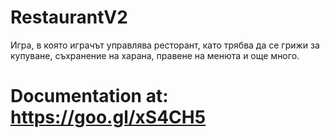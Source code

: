 # RestaurantV2
Игра, в която играчът управлява ресторант, като трябва да се грижи за купуване, съхранение на харана, правене на менюта и още много.

# Documentation at: https://goo.gl/xS4CH5
